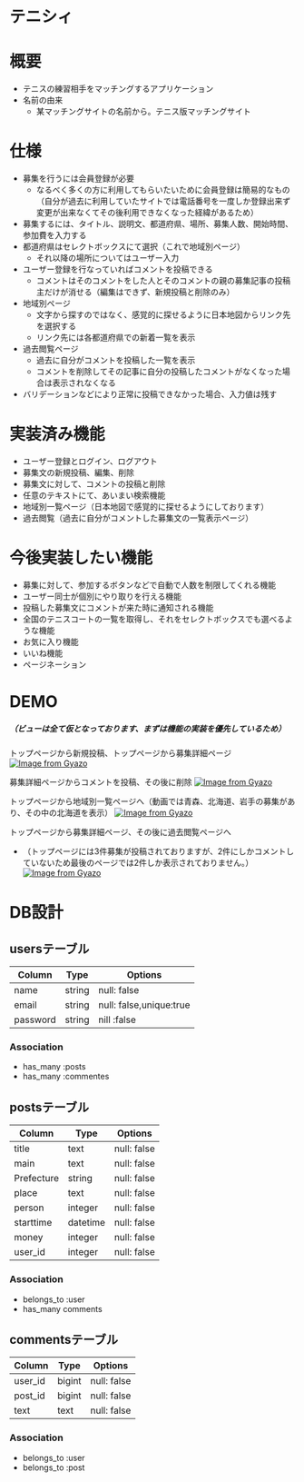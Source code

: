 # テニシィ
# 概要
- テニスの練習相手をマッチングするアプリケーション
- 名前の由来
  - 某マッチングサイトの名前から。テニス版マッチングサイト

# 仕様
- 募集を行うには会員登録が必要
  - なるべく多くの方に利用してもらいたいために会員登録は簡易的なもの（自分が過去に利用していたサイトでは電話番号を一度しか登録出来ず変更が出来なくてその後利用できなくなった経緯があるため）
- 募集するには、タイトル、説明文、都道府県、場所、募集人数、開始時間、参加費を入力する
- 都道府県はセレクトボックスにて選択（これで地域別ページ）
  - それ以降の場所についてはユーザー入力
- ユーザー登録を行なっていればコメントを投稿できる
  - コメントはそのコメントをした人とそのコメントの親の募集記事の投稿主だけが消せる（編集はできず、新規投稿と削除のみ）
- 地域別ページ
  - 文字から探すのではなく、感覚的に探せるように日本地図からリンク先を選択する
  - リンク先には各都道府県での新着一覧を表示
- 過去閲覧ページ
  - 過去に自分がコメントを投稿した一覧を表示
  - コメントを削除してその記事に自分の投稿したコメントがなくなった場合は表示されなくなる
- バリデーションなどにより正常に投稿できなかった場合、入力値は残す
# 実装済み機能
- ユーザー登録とログイン、ログアウト
- 募集文の新規投稿、編集、削除
- 募集文に対して、コメントの投稿と削除
- 任意のテキストにて、あいまい検索機能
- 地域別一覧ページ（日本地図で感覚的に探せるようにしております）
- 過去閲覧（過去に自分がコメントした募集文の一覧表示ページ）
# 今後実装したい機能
- 募集に対して、参加するボタンなどで自動で人数を制限してくれる機能
- ユーザー同士が個別にやり取りを行える機能
- 投稿した募集文にコメントが来た時に通知される機能
- 全国のテニスコートの一覧を取得し、それをセレクトボックスでも選べるような機能
- お気に入り機能
- いいね機能
- ページネーション
# DEMO
##### （ビューは全て仮となっております、まずは機能の実装を優先しているため）
トップページから新規投稿、トップページから募集詳細ページ
[![Image from Gyazo](https://i.gyazo.com/4b09a8eac8e26c313f13b3d3df731c85.gif)](https://gyazo.com/4b09a8eac8e26c313f13b3d3df731c85)

募集詳細ページからコメントを投稿、その後に削除
[![Image from Gyazo](https://i.gyazo.com/0d5b32ae2a9a79f4ffdbe943e4fb4412.gif)](https://gyazo.com/0d5b32ae2a9a79f4ffdbe943e4fb4412)

トップページから地域別一覧ページへ（動画では青森、北海道、岩手の募集があり、その中の北海道を表示）
[![Image from Gyazo](https://i.gyazo.com/ef487d92fc27a3eebb4ee9200dcd1715.gif)](https://gyazo.com/ef487d92fc27a3eebb4ee9200dcd1715)

トップページから募集詳細ページ、その後に過去閲覧ページへ
  - （トップページには3件募集が投稿されておりますが、2件にしかコメントしていないため最後のページでは2件しか表示されておりません。）
  [![Image from Gyazo](https://i.gyazo.com/34456f312063640182b87a922be09a21.gif)](https://gyazo.com/34456f312063640182b87a922be09a21)
# DB設計
## usersテーブル
|Column|Type|Options|
|------|----|-------|
|name|string|null: false|
|email|string|null: false,unique:true|
|password|string|nill :false|

### Association
- has_many :posts
- has_many :commentes

## postsテーブル
|Column|Type|Options|
|------|----|-------|
|title|text|null: false|
|main|text|null: false|
|Prefecture|string|null: false|
|place|text|null: false|
|person|integer|null: false|
|starttime|datetime|null: false|
|money|integer|null: false|
|user_id|integer|null: false|

### Association
- belongs_to :user
- has_many comments

## commentsテーブル
|Column|Type|Options|
|------|----|-------|
|user_id|bigint|null: false|
|post_id|bigint|null: false|
|text|text|null: false|
### Association
- belongs_to :user
- belongs_to :post

